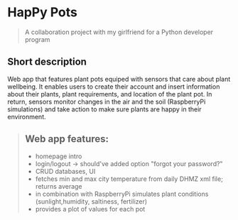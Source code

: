 # HapPy Pots
> A collaboration project with my girlfriend for a Python developer program

## Short description
Web app that features plant pots equiped with sensors that care about plant wellbeing.
It enables users to create their account and insert information about their plants, plant
requirements, and location of the plant pot. In return, sensors monitor changes in the air
and the soil (RaspberryPi simulations) and take action to make sure plants are happy in
their environment.


> ## Web app features:
> - homepage intro
> - login/logout -> should've added option "forgot your password?"
> - CRUD databases, UI
> - fetches min and max city temperature from daily DHMZ xml file; returns average
> - in combination with RaspberryPi simulates plant conditions (sunlight,humidity, saltiness, fertilizer)
> - provides a plot of values for each pot


